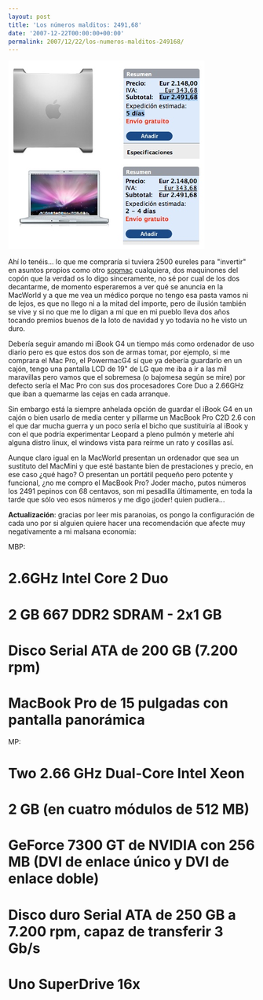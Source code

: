 ```yaml
---
layout: post
title: 'Los números malditos: 2491,68'
date: '2007-12-22T00:00:00+00:00'
permalink: 2007/12/22/los-numeros-malditos-249168/
---
```

<img src='/assets/opciones.png' alt='opciones' class="centro" />

Ahí lo tenéis... lo que me compraría si tuviera 2500 eureles para "invertir" en asuntos propios como otro <a href="http://sopmacsl.com">sopmac</a> cualquiera, dos maquinones del copón que la verdad os lo digo sinceramente, no sé por cual de los dos decantarme, de momento esperaremos a ver qué se anuncia en la MacWorld y a que me vea un médico porque no tengo esa pasta vamos ni de lejos, es que no llego ni a la mitad del importe, pero de ilusión también se vive y si no que me lo digan a mí que en mi pueblo lleva dos años tocando premios buenos de la loto de navidad y yo todavía no he visto un duro.

Debería seguir amando mi iBook G4 un tiempo más como ordenador de uso diario pero es que estos dos son de armas tomar, por ejemplo, si me comprara el Mac Pro, el PowermacG4 sí que ya debería guardarlo en un cajón, tengo una pantalla LCD de 19" de LG que me iba a ir a las mil maravillas pero vamos que el sobremesa (o bajomesa según se mire) por defecto sería el Mac Pro con sus dos procesadores Core Duo a 2.66GHz que iban a quemarme las cejas en cada arranque. 

Sin embargo está la siempre anhelada opción de guardar el iBook G4 en un cajón o bien usarlo de media center y pillarme un MacBook Pro C2D 2.6 con el que dar mucha guerra y un poco sería el bicho que sustituiría al iBook y con el que podría experimentar Leopard a pleno pulmón y meterle ahí alguna distro linux, el windows vista para reírme un rato y cosillas así.

Aunque claro igual en la MacWorld presentan un ordenador que sea un sustituto del MacMini y que esté bastante bien de prestaciones y precio, en ese caso ¿qué hago? O presentan un portátil pequeño pero potente y funcional, ¿no me compro el MacBook Pro? Joder macho, putos números los 2491 pepinos con 68 centavos, son mi pesadilla últimamente, en toda la tarde que sólo veo esos números y me digo ¡joder! quien pudiera...

<strong>Actualización</strong>: gracias por leer mis paranoias, os pongo la configuración de cada uno por si alguien quiere hacer una recomendación que afecte muy negativamente a mi malsana economía:

MBP: 
# 2.6GHz Intel Core 2 Duo
# 2 GB 667 DDR2 SDRAM - 2x1 GB
# Disco Serial ATA de 200 GB (7.200 rpm)
# MacBook Pro de 15 pulgadas con pantalla panorámica

MP:
# Two 2.66 GHz Dual-Core Intel Xeon
# 2 GB (en cuatro módulos de 512 MB)
# GeForce 7300 GT de NVIDIA con 256 MB (DVI de enlace único y DVI de enlace doble)
# Disco duro Serial ATA de 250 GB a 7.200 rpm, capaz de transferir 3 Gb/s
# Uno SuperDrive 16x
